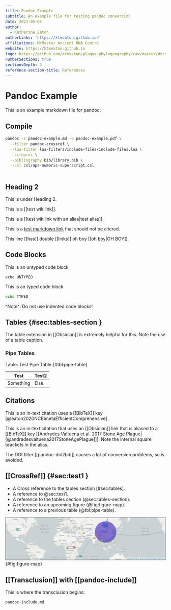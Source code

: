 ```yaml
---
title: Pandoc Example
subtitle: An example file for testing pandoc conversion
date: 2021-05-05
author: 
  - Katherine Eaton
authorLinks: 'https://ktmeaton.github.io/'
affiliations: McMaster Ancient DNA Centre
website: https://ktmeaton.github.io
logo: https://github.com/ktmeaton/plague-phylogeography/raw/master/docs/images/thumbnail_DHSI2020.png
numberSections: true
sectionsDepth: 3
reference-section-title: References
---
```


# Pandoc Example

This is an example markdown file for pandoc.

##  Compile

```bash
pandoc -s pandoc-example.md -o pandoc-example.pdf \
  --filter pandoc-crossref \
  --lua-filter lua-filters/include-files/include-files.lua \
  --citeproc \
  --bibliography bib/library.bib \
  --csl csl/apa-numeric-superscript.csl
  
```

## Heading 2

This is under Heading 2.

This is a [[test wikilink]].

This is a [[test wikilink with an alias|test alias]].

This is a [test markdown link](path) that should not be altered.

This line [[has]] double [[links]] oh boy [[oh boy|OH BOY]].

## Code Blocks

This is an untyped code block
```
echo UNTYPED
```

This is an typed code block
```bash
echo TYPED
```

^Note^: Do not use indented code blocks!

## Tables {#sec:tables-section }

The table extension in [[Obsidian]] is extremely helpful for this. Note the use of a table caption.

### Pipe Tables

Table: Test Pipe Table {#tbl:pipe-table}

| Test      | Test2 |
| --------- | ----- |
| Something | Else  |

## Citations

This is an in-text citation uses a [[BibTeX]] key [@eaton2020NCBImetaEfficientComprehensive] .

This is an in-text citation that uses an [[Obsidian]] link that is aliased to a [[BibTeX]] key [[Andrades Valtuena et al. 2017 Stone Age Plague|[@andradesvaltuena2017StoneAgePlague]]]. Note the internal square brackets in the alias.

The DOI filter [[pandoc-doi2bib]] causes a lot of conversion problems, so is avoided.

## [[CrossRef]] {#sec:test1 }

- A Cross reference to the tables section [#sec:tables].
- A reference to @sec:test1.
- A reference to the tables section (@sec:tables-section).
- A reference to an upcoming figure (@fig:figure-map).
- A reference to a previous table (@tbl:pipe-table).

![This is a figure caption.](https://raw.githubusercontent.com/ktmeaton/plague-phylogeography/master/docs/images/thumbnail_DHSI2020.png){#fig:figure-map}

## [[Transclusion]] with [[pandoc-include]]

This is where the transclusion begins:

```{.include shift-heading-level-by=1}
pandoc-include.md
```